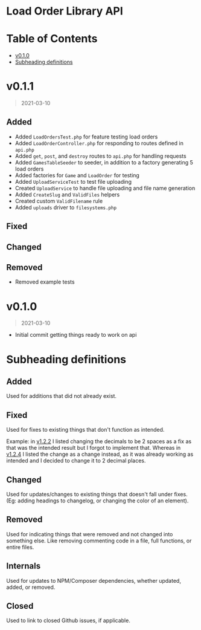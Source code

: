 # Load Order Library API

# Table of Contents

<!-- TOC depthto:1 -->

- [v0.1.0](#v100)
- [Subheading definitions](#subheading-definitions)

<!-- /TOC -->

# v0.1.1
> 2021-03-10

## Added
- Added `LoadOrdersTest.php` for feature testing load orders
- Added `LoadOrderController.php` for responding to routes defined in `api.php`
- Added `get`, `post`, and `destroy` routes to `api.php` for handling requests
- Added `GamesTableSeeder` to seeder, in addition to a factory generating 5 load orders
- Added factories for `Game` and `LoadOrder` for testing
- Added `UploadServiceTest` to test file uploading
- Created `UploadService` to handle file uploading and file name generation
- Added `CreateSlug` and `ValidFiles` helpers
- Created custom `ValidFilename` rule
- Added `uploads` driver to `filesystems.php`

## Fixed

## Changed

## Removed
- Removed example tests

# v0.1.0 
> 2021-03-10

- Initial commit getting things ready to work on api

# Subheading definitions

## Added
Used for additions that did not already exist.

## Fixed
Used for fixes to existing things that don't function as intended. 

Example: in [v1.2.2](#v122) I listed changing the decimals to be 2 spaces as a fix as that was the intended result but I forgot to implement that. Whereas in [v1.2.4](#v124) I listed the change as a change instead, as it was already working as intended and I decided to change it to 2 decimal places.

## Changed
Used for updates/changes to existing things that doesn't fall under fixes. (Eg: adding headings to changelog, or changing the color of an element).

## Removed
Used for indicating things that were removed and not changed into something else. Like removing commenting code in a file, full functions, or entire files.

## Internals
Used for updates to NPM/Composer dependencies, whether updated, added, or removed.

## Closed
Used to link to closed Github issues, if applicable.